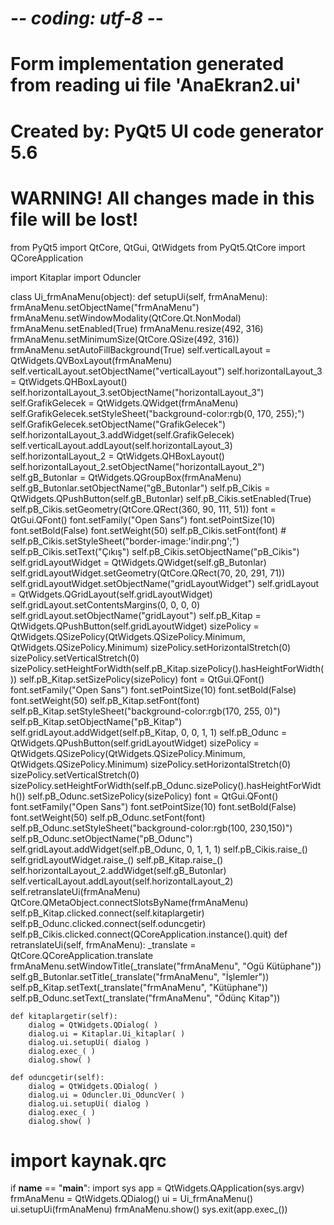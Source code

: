 # -*- coding: utf-8 -*-

# Form implementation generated from reading ui file 'AnaEkran2.ui'
#
# Created by: PyQt5 UI code generator 5.6
#
# WARNING! All changes made in this file will be lost!

from PyQt5 import QtCore, QtGui, QtWidgets
from PyQt5.QtCore import QCoreApplication

import Kitaplar
import Oduncler


class Ui_frmAnaMenu(object):
    def setupUi(self, frmAnaMenu):
        frmAnaMenu.setObjectName("frmAnaMenu")
        frmAnaMenu.setWindowModality(QtCore.Qt.NonModal)
        frmAnaMenu.setEnabled(True)
        frmAnaMenu.resize(492, 316)
        frmAnaMenu.setMinimumSize(QtCore.QSize(492, 316))
        frmAnaMenu.setAutoFillBackground(True)
        self.verticalLayout = QtWidgets.QVBoxLayout(frmAnaMenu)
        self.verticalLayout.setObjectName("verticalLayout")
        self.horizontalLayout_3 = QtWidgets.QHBoxLayout()
        self.horizontalLayout_3.setObjectName("horizontalLayout_3")
        self.GrafikGelecek = QtWidgets.QWidget(frmAnaMenu)
        self.GrafikGelecek.setStyleSheet("background-color:rgb(0, 170, 255);")
        self.GrafikGelecek.setObjectName("GrafikGelecek")
        self.horizontalLayout_3.addWidget(self.GrafikGelecek)
        self.verticalLayout.addLayout(self.horizontalLayout_3)
        self.horizontalLayout_2 = QtWidgets.QHBoxLayout()
        self.horizontalLayout_2.setObjectName("horizontalLayout_2")
        self.gB_Butonlar = QtWidgets.QGroupBox(frmAnaMenu)
        self.gB_Butonlar.setObjectName("gB_Butonlar")
        self.pB_Cikis = QtWidgets.QPushButton(self.gB_Butonlar)
        self.pB_Cikis.setEnabled(True)
        self.pB_Cikis.setGeometry(QtCore.QRect(360, 90, 111, 51))
        font = QtGui.QFont()
        font.setFamily("Open Sans")
        font.setPointSize(10)
        font.setBold(False)
        font.setWeight(50)
        self.pB_Cikis.setFont(font)
        # self.pB_Cikis.setStyleSheet("border-image:'indir.png';")
        self.pB_Cikis.setText("Çıkış")
        self.pB_Cikis.setObjectName("pB_Cikis")
        self.gridLayoutWidget = QtWidgets.QWidget(self.gB_Butonlar)
        self.gridLayoutWidget.setGeometry(QtCore.QRect(70, 20, 291, 71))
        self.gridLayoutWidget.setObjectName("gridLayoutWidget")
        self.gridLayout = QtWidgets.QGridLayout(self.gridLayoutWidget)
        self.gridLayout.setContentsMargins(0, 0, 0, 0)
        self.gridLayout.setObjectName("gridLayout")
        self.pB_Kitap = QtWidgets.QPushButton(self.gridLayoutWidget)
        sizePolicy = QtWidgets.QSizePolicy(QtWidgets.QSizePolicy.Minimum, QtWidgets.QSizePolicy.Minimum)
        sizePolicy.setHorizontalStretch(0)
        sizePolicy.setVerticalStretch(0)
        sizePolicy.setHeightForWidth(self.pB_Kitap.sizePolicy().hasHeightForWidth())
        self.pB_Kitap.setSizePolicy(sizePolicy)
        font = QtGui.QFont()
        font.setFamily("Open Sans")
        font.setPointSize(10)
        font.setBold(False)
        font.setWeight(50)
        self.pB_Kitap.setFont(font)
        self.pB_Kitap.setStyleSheet("background-color:rgb(170, 255, 0)")
        self.pB_Kitap.setObjectName("pB_Kitap")
        self.gridLayout.addWidget(self.pB_Kitap, 0, 0, 1, 1)
        self.pB_Odunc = QtWidgets.QPushButton(self.gridLayoutWidget)
        sizePolicy = QtWidgets.QSizePolicy(QtWidgets.QSizePolicy.Minimum, QtWidgets.QSizePolicy.Minimum)
        sizePolicy.setHorizontalStretch(0)
        sizePolicy.setVerticalStretch(0)
        sizePolicy.setHeightForWidth(self.pB_Odunc.sizePolicy().hasHeightForWidth())
        self.pB_Odunc.setSizePolicy(sizePolicy)
        font = QtGui.QFont()
        font.setFamily("Open Sans")
        font.setPointSize(10)
        font.setBold(False)
        font.setWeight(50)
        self.pB_Odunc.setFont(font)
        self.pB_Odunc.setStyleSheet("background-color:rgb(100, 230,150)")
        self.pB_Odunc.setObjectName("pB_Odunc")
        self.gridLayout.addWidget(self.pB_Odunc, 0, 1, 1, 1)
        self.pB_Cikis.raise_()
        self.gridLayoutWidget.raise_()
        self.pB_Kitap.raise_()
        self.horizontalLayout_2.addWidget(self.gB_Butonlar)
        self.verticalLayout.addLayout(self.horizontalLayout_2)
        self.retranslateUi(frmAnaMenu)
        QtCore.QMetaObject.connectSlotsByName(frmAnaMenu)
        self.pB_Kitap.clicked.connect(self.kitaplargetir)
        self.pB_Odunc.clicked.connect(self.oduncgetir)
        self.pB_Cikis.clicked.connect(QCoreApplication.instance().quit)
    def retranslateUi(self, frmAnaMenu):
        _translate = QtCore.QCoreApplication.translate
        frmAnaMenu.setWindowTitle(_translate("frmAnaMenu", "Ogü Kütüphane"))
        self.gB_Butonlar.setTitle(_translate("frmAnaMenu", "İşlemler"))
        self.pB_Kitap.setText(_translate("frmAnaMenu", "Kütüphane"))
        self.pB_Odunc.setText(_translate("frmAnaMenu", "Ödünç Kitap"))
    
    def kitaplargetir(self):
        dialog = QtWidgets.QDialog( )
        dialog.ui = Kitaplar.Ui_kitaplar( )
        dialog.ui.setupUi( dialog )
        dialog.exec_( )
        dialog.show( )
        
    def oduncgetir(self):
        dialog = QtWidgets.QDialog( )
        dialog.ui = Oduncler.Ui_OduncVer( )
        dialog.ui.setupUi( dialog )
        dialog.exec_( )
        dialog.show( )
# import kaynak.qrc

if __name__ == "__main__":
    import sys
    app = QtWidgets.QApplication(sys.argv)
    frmAnaMenu = QtWidgets.QDialog()
    ui = Ui_frmAnaMenu()
    ui.setupUi(frmAnaMenu)
    frmAnaMenu.show()
    sys.exit(app.exec_())
